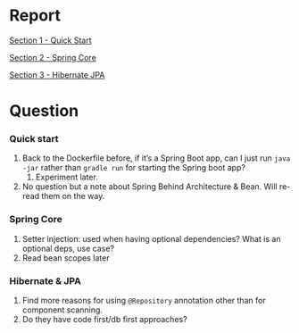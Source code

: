 # Report

[Section 1 - Quick Start](<Section 1 - Quick Start.md>)

[Section 2 - Spring Core](<Section 2 - Spring Core.md>)

[Section 3 - Hibernate JPA](<Section 3 - Hibernate + JPA  + JDBC.md>)
# Question

### Quick start

1. Back to the Dockerfile before, if it’s a Spring Boot app, can I just run `java -jar` rather than `gradle run` for starting the Spring boot app?
    1. Experiment later.
2. No question but a note about Spring Behind Architecture & Bean. Will re-read them on the way.

### Spring Core

1. Setter injection: used when having optional dependencies? What is an optional deps, use case?
2. Read bean scopes later

### Hibernate & JPA
1. Find more reasons for using `@Repository` annotation other than for component scanning.
2. Do they have code first/db first approaches?